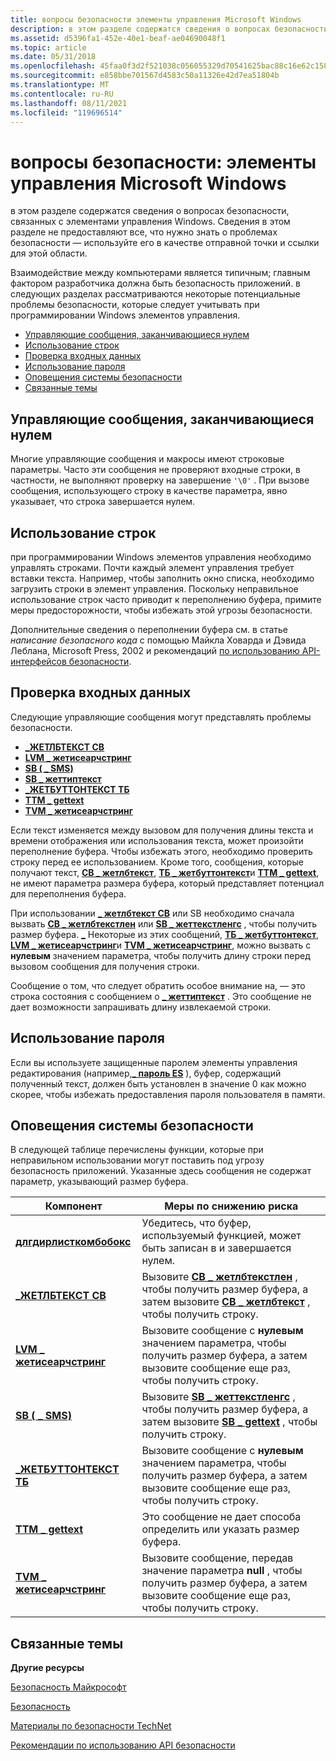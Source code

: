 ```yaml
---
title: вопросы безопасности элементы управления Microsoft Windows
description: в этом разделе содержатся сведения о вопросах безопасности, связанных с элементами управления Windows.
ms.assetid: d5396fa1-452e-40e1-beaf-ae04690048f1
ms.topic: article
ms.date: 05/31/2018
ms.openlocfilehash: 45faa0f3d2f521038c056055329d70541625bac88c16e62c1581b55ae2a6c5bf
ms.sourcegitcommit: e858bbe701567d4583c50a11326e42d7ea51804b
ms.translationtype: MT
ms.contentlocale: ru-RU
ms.lasthandoff: 08/11/2021
ms.locfileid: "119696514"
---
```

# <a name="security-considerations-microsoft-windows-controls"></a>вопросы безопасности: элементы управления Microsoft Windows

в этом разделе содержатся сведения о вопросах безопасности, связанных с элементами управления Windows. Сведения в этом разделе не предоставляют все, что нужно знать о проблемах безопасности — используйте его в качестве отправной точки и ссылки для этой области.

Взаимодействие между компьютерами является типичным; главным фактором разработчика должна быть безопасность приложений. в следующих разделах рассматриваются некоторые потенциальные проблемы безопасности, которые следует учитывать при программировании Windows элементов управления.

-   [Управляющие сообщения, заканчивающиеся нулем](#null-terminated-control-messages)
-   [Использование строк](#string-use)
-   [Проверка входных данных](#input-validation)
-   [Использование пароля](#password-use)
-   [Оповещения системы безопасности](#security-alerts)
-   [Связанные темы](#related-topics)

## <a name="null-terminated-control-messages"></a>Управляющие сообщения, заканчивающиеся нулем

Многие управляющие сообщения и макросы имеют строковые параметры. Часто эти сообщения не проверяют входные строки, в частности, не выполняют проверку на завершение `'\0'` . При вызове сообщения, использующего строку в качестве параметра, явно указывает, что строка завершается нулем.

## <a name="string-use"></a>Использование строк

при программировании Windows элементов управления необходимо управлять строками. Почти каждый элемент управления требует вставки текста. Например, чтобы заполнить окно списка, необходимо загрузить строки в элемент управления. Поскольку неправильное использование строк часто приводит к переполнению буфера, примите меры предосторожности, чтобы избежать этой угрозы безопасности.

Дополнительные сведения о переполнении буфера см. в статье *написание безопасного кода* с помощью Майкла Ховарда и Дэвида Леблана, Microsoft Press, 2002 и рекомендаций [по использованию API-интерфейсов безопасности](/windows/desktop/SecBP/best-practices-for-the-security-apis).

## <a name="input-validation"></a>Проверка входных данных

Следующие управляющие сообщения могут представлять проблемы безопасности.

-   [**\_ЖЕТЛБТЕКСТ CB**](cb-getlbtext.md)
-   [**LVM \_ жетисеарчстринг**](lvm-getisearchstring.md)
-   [**SB ( \_ SMS)**](sb-gettext.md)
-   [**SB \_ жеттиптекст**](sb-gettiptext.md)
-   [**\_ЖЕТБУТТОНТЕКСТ ТБ**](tb-getbuttontext.md)
-   [**ТТМ \_ gettext**](ttm-gettext.md)
-   [**TVM \_ жетисеарчстринг**](tvm-getisearchstring.md)

Если текст изменяется между вызовом для получения длины текста и времени отображения или использования текста, может произойти переполнение буфера. Чтобы избежать этого, необходимо проверить строку перед ее использованием. Кроме того, сообщения, которые получают текст, [**CB \_ жетлбтекст**](cb-getlbtext.md), [**ТБ \_ жетбуттонтекст**](tb-getbuttontext.md)и [**ТТМ \_ gettext**](ttm-gettext.md), не имеют параметра размера буфера, который представляет потенциал для переполнения буфера.

При использовании [**\_ жетлбтекст CB**](cb-getlbtext.md) или SB необходимо сначала вызвать [**CB \_ жетлбтекстлен**](cb-getlbtextlen.md) или [**SB \_ жеттекстленгс**](sb-gettextlength.md) , чтобы получить размер буфера. [**\_**](sb-gettext.md) Некоторые из этих сообщений, [**ТБ \_ жетбуттонтекст**](tb-getbuttontext.md), [**LVM \_ жетисеарчстринг**](lvm-getisearchstring.md)и [**TVM \_ жетисеарчстринг**](tvm-getisearchstring.md), можно вызвать с **нулевым** значением параметра, чтобы получить длину строки перед вызовом сообщения для получения строки.

Сообщение о том, что следует обратить особое внимание на, — это строка состояния с сообщением о [**\_ жеттиптекст**](sb-gettiptext.md) . Это сообщение не дает возможности запрашивать длину извлекаемой строки.

## <a name="password-use"></a>Использование пароля

Если вы используете защищенные паролем элементы управления редактирования (например,[**\_ пароль ES**](edit-control-styles.md) ), буфер, содержащий полученный текст, должен быть установлен в значение 0 как можно скорее, чтобы избежать предоставления пароля пользователя в памяти.

## <a name="security-alerts"></a>Оповещения системы безопасности

В следующей таблице перечислены функции, которые при неправильном использовании могут поставить под угрозу безопасность приложений. Указанные здесь сообщения не содержат параметр, указывающий размер буфера.



| Компонент                                               | Меры по снижению риска                                                                                                                                              |
|-------------------------------------------------------|---------------------------------------------------------------------------------------------------------------------------------------------------------|
| [**длгдирлисткомбобокс**](/windows/desktop/api/Winuser/nf-winuser-dlgdirlistcomboboxa)      | Убедитесь, что буфер, используемый функцией, может быть записан в и завершается нулем.                                                                     |
| [**\_ЖЕТЛБТЕКСТ CB**](cb-getlbtext.md)                 | Вызовите [**CB \_ жетлбтекстлен**](cb-getlbtextlen.md) , чтобы получить размер буфера, а затем вызовите [**CB \_ жетлбтекст**](cb-getlbtext.md) , чтобы получить строку. |
| [**LVM \_ жетисеарчстринг**](lvm-getisearchstring.md) | Вызовите сообщение с **нулевым** значением параметра, чтобы получить размер буфера, а затем вызовите сообщение еще раз, чтобы получить строку.             |
| [**SB ( \_ SMS)**](sb-gettext.md)                     | Вызовите [**SB \_ жеттекстленгс**](sb-gettextlength.md) , чтобы получить размер буфера, а затем вызовите [**SB \_ gettext**](sb-gettext.md) , чтобы получить строку.   |
| [**\_ЖЕТБУТТОНТЕКСТ ТБ**](tb-getbuttontext.md)         | Вызовите сообщение с **нулевым** значением параметра, чтобы получить размер буфера, а затем вызовите сообщение еще раз, чтобы получить строку.             |
| [**ТТМ \_ gettext**](ttm-gettext.md)                   | Это сообщение не дает способа определить или указать размер буфера.                                                                  |
| [**TVM \_ жетисеарчстринг**](tvm-getisearchstring.md) | Вызовите сообщение, передав значение параметра **null** , чтобы получить размер буфера, а затем вызовите сообщение еще раз, чтобы получить строку.       |



 

## <a name="related-topics"></a>Связанные темы

<dl> <dt>

**Другие ресурсы**
</dt> <dt>

[Безопасность Майкрософт](https://www.microsoft.com/security/default.aspx)
</dt> <dt>

[Безопасность](/windows/desktop/security)
</dt> <dt>

[Материалы по безопасности TechNet](https://www.microsoft.com/technet/security/Bulletin/MS10-059.mspx)
</dt> <dt>

[Рекомендации по использованию API безопасности](/windows/desktop/SecBP/best-practices-for-the-security-apis)
</dt> </dl>

 

 